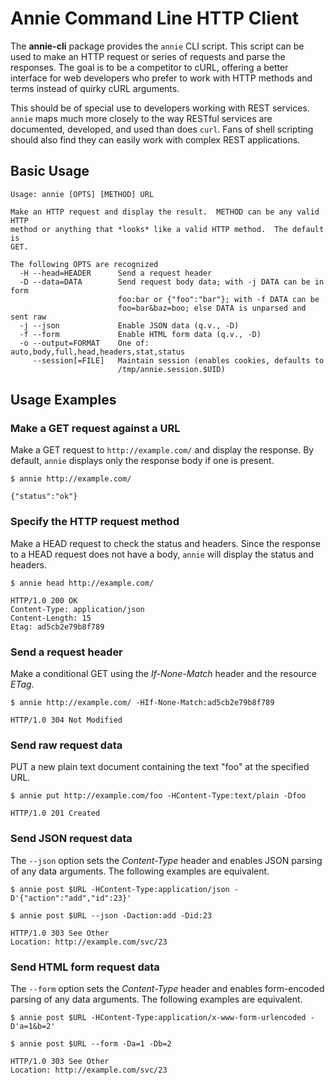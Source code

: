 Annie Command Line HTTP Client
==============================
The **annie-cli** package provides the `annie` CLI script.  This script can be
used to make an HTTP request or series of requests and parse the responses.  The
goal is to be a competitor to cURL, offering a better interface for web
developers who prefer to work with HTTP methods and terms instead of quirky cURL
arguments.

This should be of special use to developers working with REST services.  `annie`
maps much more closely to the way RESTful services are documented, developed,
and used than does `curl`.  Fans of shell scripting should also find they can
easily work with complex REST applications.

Basic Usage
-----------

    Usage: annie [OPTS] [METHOD] URL
    
    Make an HTTP request and display the result.  METHOD can be any valid HTTP
    method or anything that *looks* like a valid HTTP method.  The default is
    GET.
    
    The following OPTS are recognized
      -H --head=HEADER      Send a request header
      -D --data=DATA        Send request body data; with -j DATA can be in form
                            foo:bar or {"foo":"bar"}; with -f DATA can be
                            foo=bar&baz=boo; else DATA is unparsed and sent raw
      -j --json             Enable JSON data (q.v., -D)
      -f --form             Enable HTML form data (q.v., -D)
      -o --output=FORMAT    One of: auto,body,full,head,headers,stat,status
         --session[=FILE]   Maintain session (enables cookies, defaults to
                            /tmp/annie.session.$UID)

Usage Examples
--------------

### Make a GET request against a URL

Make a GET request to `http://example.com/` and display the response.  By
default, `annie` displays only the response body if one is present.

`$ annie http://example.com/`

```
{"status":"ok"}
```

### Specify the HTTP request method

Make a HEAD request to check the status and headers.  Since the response to a
HEAD request does not have a body, `annie` will display the status and headers.

`$ annie head http://example.com/`

```
HTTP/1.0 200 OK
Content-Type: application/json
Content-Length: 15
Etag: ad5cb2e79b8f789
```

### Send a request header

Make a conditional GET using the *If-None-Match* header and the resource *ETag*.

`$ annie http://example.com/ -HIf-None-Match:ad5cb2e79b8f789`

```
HTTP/1.0 304 Not Modified
```

### Send raw request data

PUT a new plain text document containing the text "foo" at the specified URL.

`$ annie put http://example.com/foo -HContent-Type:text/plain -Dfoo`

```
HTTP/1.0 201 Created
```

### Send JSON request data

The `--json` option sets the *Content-Type* header and enables JSON parsing of
any data arguments.  The following examples are equivalent.

`$ annie post $URL -HContent-Type:application/json -D'{"action":"add","id":23}'`

`$ annie post $URL --json -Daction:add -Did:23`

```
HTTP/1.0 303 See Other
Location: http://example.com/svc/23
```

### Send HTML form request data
The `--form` option sets the *Content-Type* header and enables form-encoded
parsing of any data arguments.  The following examples are equivalent.

`$ annie post $URL -HContent-Type:application/x-www-form-urlencoded -D'a=1&b=2'`

`$ annie post $URL --form -Da=1 -Db=2`

```
HTTP/1.0 303 See Other
Location: http://example.com/svc/23
```
